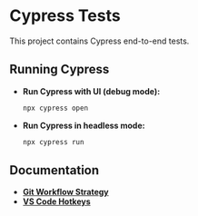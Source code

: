 <!-- filepath: [README.md](http://_vscodecontentref_/1) -->

# Cypress Tests

This project contains Cypress end-to-end tests.

## Running Cypress

- **Run Cypress with UI (debug mode):**

  ```bash
  npx cypress open
  ```

- **Run Cypress in headless mode:**

  ```bash
  npx cypress run
  ```

## Documentation

- **[Git Workflow Strategy](https://github.com/MikitaZhyhadla/cypress-tests/blob/master/docs/git-strategy.md)**
- **[VS Code Hotkeys](https://github.com/MikitaZhyhadla/cypress-tests/blob/master/docs/hotkeys.md)**